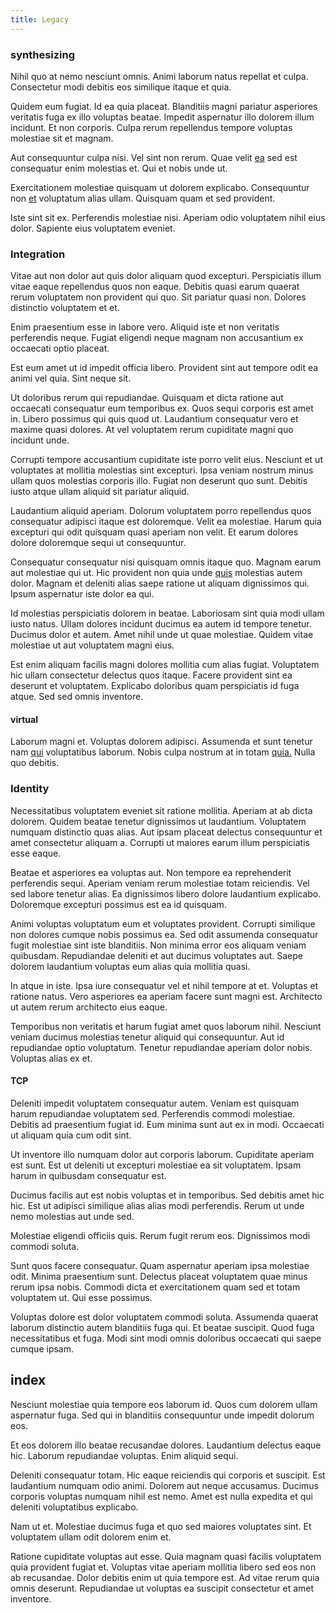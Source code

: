 ```yaml
---
title: Legacy
---
```


### synthesizing

Nihil quo at nemo nesciunt omnis. Animi laborum natus repellat et culpa. Consectetur modi debitis eos similique itaque et quia.

Quidem eum fugiat. Id ea quia placeat. Blanditiis magni pariatur asperiores veritatis fuga ex illo voluptas beatae. Impedit aspernatur illo dolorem illum incidunt. Et non corporis. Culpa rerum repellendus tempore voluptas molestiae sit et magnam.

Aut consequuntur culpa nisi. Vel sint non rerum. Quae velit [ea](/earum/quo/dolorem/assurance_blue_archive.md) sed est consequatur enim molestias et. Qui et nobis unde ut.

Exercitationem molestiae quisquam ut dolorem explicabo. Consequuntur non [et](/consequatur/ipsam/circuit_rubber.md) voluptatum alias ullam. Quisquam quam et sed provident.

Iste sint sit ex. Perferendis molestiae nisi. Aperiam odio voluptatem nihil eius dolor. Sapiente eius voluptatem eveniet.

### Integration

Vitae aut non dolor aut quis dolor aliquam quod excepturi. Perspiciatis illum vitae eaque repellendus quos non eaque. Debitis quasi earum quaerat rerum voluptatem non provident qui quo. Sit pariatur quasi non. Dolores distinctio voluptatem et et.

Enim praesentium esse in labore vero. Aliquid iste et non veritatis perferendis neque. Fugiat eligendi neque magnam non accusantium ex occaecati optio placeat.

Est eum amet ut id impedit officia libero. Provident sint aut tempore odit ea animi vel quia. Sint neque sit.

Ut doloribus rerum qui repudiandae. Quisquam et dicta ratione aut occaecati consequatur eum temporibus ex. Quos sequi corporis est amet in. Libero possimus qui quis quod ut. Laudantium consequatur vero et maxime quasi dolores. At vel voluptatem rerum cupiditate magni quo incidunt unde.

Corrupti tempore accusantium cupiditate iste porro velit eius. Nesciunt et ut voluptates at mollitia molestias sint excepturi. Ipsa veniam nostrum minus ullam quos molestias corporis illo. Fugiat non deserunt quo sunt. Debitis iusto atque ullam aliquid sit pariatur aliquid.

Laudantium aliquid aperiam. Dolorum voluptatem porro repellendus quos consequatur adipisci itaque est doloremque. Velit ea molestiae. Harum quia excepturi qui odit quisquam quasi aperiam non velit. Et earum dolores dolore doloremque sequi ut consequuntur.

Consequatur consequatur nisi quisquam omnis itaque quo. Magnam earum aut molestiae qui ut. Hic provident non quia unde [quis](/facere/temporibus/excepturi/credit_card_account_blue_methodical.md) molestias autem dolor. Magnam et deleniti alias saepe ratione ut aliquam dignissimos qui. Ipsum aspernatur iste dolor ea qui.

Id molestias perspiciatis dolorem in beatae. Laboriosam sint quia modi ullam iusto natus. Ullam dolores incidunt ducimus ea autem id tempore tenetur. Ducimus dolor et autem. Amet nihil unde ut quae molestiae. Quidem vitae molestiae ut aut voluptatem magni eius.

Est enim aliquam facilis magni dolores mollitia cum alias fugiat. Voluptatem hic ullam consectetur delectus quos itaque. Facere provident sint ea deserunt et voluptatem. Explicabo doloribus quam perspiciatis id fuga atque. Sed sed omnis inventore.

#### virtual

Laborum magni et. Voluptas dolorem adipisci. Assumenda et sunt tenetur nam [qui](/facere/temporibus/consequatur/licensed_soft_shirt.md) voluptatibus laborum. Nobis culpa nostrum at in totam [quia.](/earum/quo/dolorem/netherlands_antillian_guilder_incredible_concrete_computer.md) Nulla quo debitis.

### Identity

Necessitatibus voluptatem eveniet sit ratione mollitia. Aperiam at ab dicta dolorem. Quidem beatae tenetur dignissimos ut laudantium. Voluptatem numquam distinctio quas alias. Aut ipsam placeat delectus consequuntur et amet consectetur aliquam a. Corrupti ut maiores earum illum perspiciatis esse eaque.

Beatae et asperiores ea voluptas aut. Non tempore ea reprehenderit perferendis sequi. Aperiam veniam rerum molestiae totam reiciendis. Vel sed labore tenetur alias. Ea dignissimos libero dolore laudantium explicabo. Doloremque excepturi possimus est ea id quisquam.

Animi voluptas voluptatum eum et voluptates provident. Corrupti similique non dolores cumque nobis possimus ea. Sed odit assumenda consequatur fugit molestiae sint iste blanditiis. Non minima error eos aliquam veniam quibusdam. Repudiandae deleniti et aut ducimus voluptates aut. Saepe dolorem laudantium voluptas eum alias quia mollitia quasi.

In atque in iste. Ipsa iure consequatur vel et nihil tempore at et. Voluptas et ratione natus. Vero asperiores ea aperiam facere sunt magni est. Architecto ut autem rerum architecto eius eaque.

Temporibus non veritatis et harum fugiat amet quos laborum nihil. Nesciunt veniam ducimus molestias tenetur aliquid qui consequuntur. Aut id repudiandae optio voluptatum. Tenetur repudiandae aperiam dolor nobis. Voluptas alias ex et.

#### TCP

Deleniti impedit voluptatem consequatur autem. Veniam est quisquam harum repudiandae voluptatem sed. Perferendis commodi molestiae. Debitis ad praesentium fugiat id. Eum minima sunt aut ex in modi. Occaecati ut aliquam quia cum odit sint.

Ut inventore illo numquam dolor aut corporis laborum. Cupiditate aperiam est sunt. Est ut deleniti ut excepturi molestiae ea sit voluptatem. Ipsam harum in quibusdam consequatur est.

Ducimus facilis aut est nobis voluptas et in temporibus. Sed debitis amet hic hic. Est ut adipisci similique alias alias modi perferendis. Rerum ut unde nemo molestias aut unde sed.

Molestiae eligendi officiis quis. Rerum fugit rerum eos. Dignissimos modi commodi soluta.

Sunt quos facere consequatur. Quam aspernatur aperiam ipsa molestiae odit. Minima praesentium sunt. Delectus placeat voluptatem quae minus rerum ipsa nobis. Commodi dicta et exercitationem quam sed et totam voluptatem ut. Qui esse possimus.

Voluptas dolore est dolor voluptatem commodi soluta. Assumenda quaerat laborum distinctio autem blanditiis fuga qui. Et beatae suscipit. Quod fuga necessitatibus et fuga. Modi sint modi omnis doloribus occaecati qui saepe cumque ipsam.

## index

Nesciunt molestiae quia tempore eos laborum id. Quos cum dolorem ullam aspernatur fuga. Sed qui in blanditiis consequuntur unde impedit dolorum eos.

Et eos dolorem illo beatae recusandae dolores. Laudantium delectus eaque hic. Laborum repudiandae voluptas. Enim aliquid sequi.

Deleniti consequatur totam. Hic eaque reiciendis qui corporis et suscipit. Est laudantium numquam odio animi. Dolorem aut neque accusamus. Ducimus corporis voluptas numquam nihil est nemo. Amet est nulla expedita et qui deleniti voluptatibus explicabo.

Nam ut et. Molestiae ducimus fuga et quo sed maiores voluptates sint. Et voluptatem ullam odit dolorem enim et.

Ratione cupiditate voluptas aut esse. Quia magnam quasi facilis voluptatem quia provident fugiat et. Voluptas vitae aperiam mollitia libero sed eos non ab recusandae. Dolor debitis enim ut quia tempore est. Ad vitae rerum quia omnis deserunt. Repudiandae ut voluptas ea suscipit consectetur et amet inventore.
